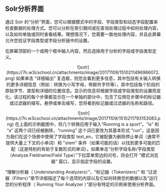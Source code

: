 ## Solr分析界面 
<div class="content-intro view-box ">通过 Solr 的“分析”界面，您可以根据模式中的字段、字段类型和动态字段配置来检查数据的处理方式。您可以分析在索引期间或在查询处理过程中如何处理内容，以及如何单独或同时查看结果。理想情况下，您需要一致地处理内容，并且此屏幕允许您验证字段类型或字段分析链中的设置。  
  
在屏幕顶部的一个或两个框中输入内容，然后选择用于分析的字段或字段类型定义。  
<p style="text-align: center; ">![solr](https://7n.w3cschool.cn/attachments/image/20171109/1510211496986072.png)  
如果单击 “详细输出” 复选框，则您会看到更多信息，其中包括有关输入转换的更多详细信息（例如：转换为小写字母，带额外字符等），其中包括每个阶段的原始字节、类型和详细的位置信息。显示的信息将根据字段或字段类型的设置而变化。该过程的每个步骤都显示在一个单独的部分中，包含了应用在步骤中的标记器或过滤器的缩写。悬停或单击缩写，您将看到标记器或过滤器的名称和路径。  
<p style="text-align: center; "> ![solr](https://7n.w3cschool.cn/attachments/image/20171109/1510211793153083.png)  
在上面的示例截图中，将几个转换应用于输入“Running is a sport”。“is” 和 “a” 这两个词已经被删除，“running” 这个词已更改为其基本形式 "run"。这是因为我们在这个场景中使用了字段类型 text_en，它被配置为删除停止单词（通常不提供大量上下文的小单词）和 "stem" 条件（如果可能的话）以找到更多可能的匹配（这是特别的有助于复数形式的单词）。如果单击“分析字段名称/字段类型（Analyze Fieldname/Field Type）”下拉菜单旁边的问号，将会打开 "模式浏览器" 窗口，显示指定字段的设置。  
  
“理解分析器（ Understanding Analyzers）”，“标记器（Tokenizers）” 和 “过滤器（Filters）”章节详细描述了每个选项的内容以及它如何转换您的数据以及“运行您的分析程序（ Running Your Analyzer ）”部分有特定的示例来使用分析界面。  
